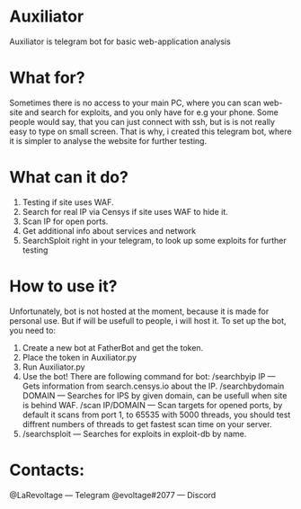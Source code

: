 # Auxiliator
Auxiliator is telegram bot for basic web-application analysis
# What for?
Sometimes there is no access to your main PC, where you can scan web-site and search for exploits, and you only have for e.g your phone.
Some people would say, that you can just connect with ssh, but is is not really easy to type on small screen.
That is why, i created this telegram bot, where it is simpler to analyse the website for further testing.
# What can it do?
1. Testing if site uses WAF.
2. Search for real IP via Censys if site uses WAF to hide it.
3. Scan IP for open ports.
4. Get additional info about services and network
5. SearchSploit right in your telegram, to look up some exploits for further testing
# How to use it?
Unfortunately, bot is not hosted at the moment, because it is made for personal use. But if will be usefull to people, i will host it.
To set up the bot, you need to:
1. Create a new bot at FatherBot and get the token.
2. Place the token in Auxiliator.py
3. Run Auxiliator.py
4. Use the bot!
There are following command for bot:
/searchbyip IP — Gets information from search.censys.io about the IP.
/searchbydomain DOMAIN — Searches for IPS by given domain, can be usefull when site is behind WAF.
/scan IP/DOMAIN — Scan targets for opened ports, by default it scans from port 1, to 65535 with 5000 threads, you should test diffrent numbers of threads to get fastest scan time on your server.
4. /searchsploit — Searches for exploits in exploit-db by name.
# Contacts:
@LaRevoltage — Telegram
@evoltage#2077 — Discord
